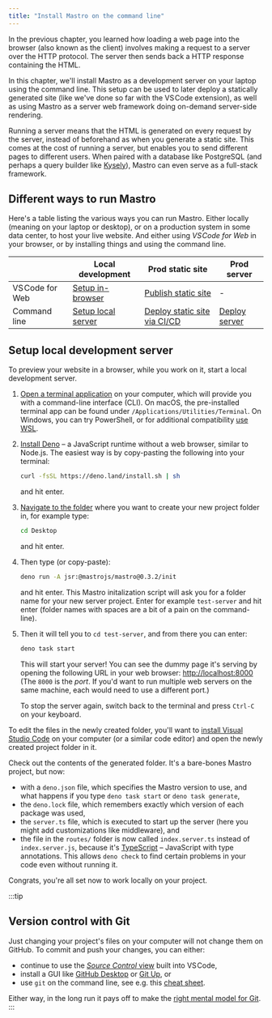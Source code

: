 ```yaml
---
title: "Install Mastro on the command line"
---
```


In the previous chapter, you learned how loading a web page into the browser (also known as the client) involves making a request to a server over the HTTP protocol. The server then sends back a HTTP response containing the HTML.

In this chapter, we'll install Mastro as a development server on your laptop using the command line. This setup can be used to later deploy a statically generated site (like we've done so far with the VS Code extension), as well as using Mastro as a server web framework doing on-demand server-side rendering.

Running a server means that the HTML is generated on every request by the server, instead of beforehand as when you generate a static site. This comes at the cost of running a server, but enables you to send different pages to different users. When paired with a database like PostgreSQL (and perhaps a query builder like [Kysely](https://kysely.dev/)), Mastro can even serve as a full-stack framework.


## Different ways to run Mastro

Here's a table listing the various ways you can run Mastro. Either locally (meaning on your laptop or desktop), or on a production system in some data center, to host your live website. And either using _VS Code for Web_ in your browser, or by installing things and using the command line.

|                 | Local development                                                               | Prod static site                                                                              | Prod server                                                                |
|-----------------|---------------------------------------------------------------------------------|-----------------------------------------------------------------------------------------------|----------------------------------------------------------------------------|
| VS Code for Web | [Setup in-browser](/guide/setup/)                                               | [Publish static site](/guide/publish-website/)                                                | -                                                                          |
| Command line    | [Setup local server](/guide/cli-install/#setup-local-development-server) | [Deploy static site via CI/CD](/guide/cli-deploy-production/#deploy-static-site-with-ci%2Fcd) | [Deploy server](/guide/cli-deploy-production/#deploy-server-to-production) |

## Setup local development server

To preview your website in a browser, while you work on it, start a local development server.

1.  [Open a terminal application](https://developer.mozilla.org/en-US/docs/Learn_web_development/Getting_started/Environment_setup/Command_line#how_do_you_access_the_terminal) on your computer, which will provide you with a command-line interface (CLI). On macOS, the pre-installed terminal app can be found under `/Applications/Utilities/Terminal`. On Windows, you can try PowerShell, or for additional compatibility [use WSL](https://learn.microsoft.com/en-us/windows/wsl/).

2.  [Install Deno](https://docs.deno.com/runtime/getting_started/installation/) – a JavaScript runtime without a web browser, similar to Node.js. The easiest way is by copy-pasting the following into your terminal:

    ```sh
    curl -fsSL https://deno.land/install.sh | sh
    ```

    and hit enter.

3.  [Navigate to the folder](https://developer.mozilla.org/en-US/docs/Learn_web_development/Getting_started/Environment_setup/Command_line#navigation_on_the_command_line) where you want to create your new project folder in, for example type:

    ```sh
    cd Desktop
    ```

    and hit enter.

4.  Then type (or copy-paste):

    ```sh
    deno run -A jsr:@mastrojs/mastro@0.3.2/init
    ```

    and hit enter. This Mastro initalization script will ask you for a folder name for your new server project. Enter for example `test-server` and hit enter (folder names with spaces are a bit of a pain on the command-line).

5.  Then it will tell you to `cd test-server`, and from there you can enter:

    ```sh
    deno task start
    ```

    This will start your server! You can see the dummy page it's serving by opening the following URL in your web browser: [http://localhost:8000](http://localhost:8000) (The `8000` is the _port_. If you'd want to run multiple web servers on the same machine, each would need to use a different port.)

    To stop the server again, switch back to the terminal and press `Ctrl-C` on your keyboard.

To edit the files in the newly created folder, you'll want to [install Visual Studio Code](https://code.visualstudio.com/) on your computer (or a similar code editor) and open the newly created project folder in it.

Check out the contents of the generated folder. It's a bare-bones Mastro project, but now:

- with a `deno.json` file, which specifies the Mastro version to use, and what happens if you type `deno task start` or `deno task generate`,
- the `deno.lock` file, which remembers exactly which version of each package was used,
- the `server.ts` file, which is executed to start up the server (here you might add customizations like middleware), and
- the file in the `routes/` folder is now called `index.server.ts` instead of `index.server.js`, because it's [TypeScript](https://www.typescriptlang.org/) – JavaScript with type annotations. This allows `deno check` to find certain problems in your code even without running it.

Congrats, you're all set now to work locally on your project.

:::tip
## Version control with Git

Just changing your project's files on your computer will not change them on GitHub. To commit and push your changes, you can either:

- continue to use the [_Source Control_ view](/guide/publish-website/#save-changes-and-publish-to-the-web) built into VS Code,
- install a GUI like [GitHub Desktop](https://github.com/apps/desktop) or [Git Up](https://gitup.co/), or
- use `git` on the command line, see e.g. this [cheat sheet](https://git-scm.com/cheat-sheet).

Either way, in the long run it pays off to make the [right mental model for Git](https://mb21.github.io/blog/2023/12/13/right-mental-model-for-git.html).
:::
